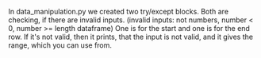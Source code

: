 In data_manipulation.py we created two try/except blocks.
Both are checking, if there are invalid inputs.
(invalid inputs: not numbers, number < 0, number >= length dataframe)
One is for the start and one is for the end row. 
If it's not valid, then it prints, that the input is not valid, and it 
gives the range, which you can use from.

